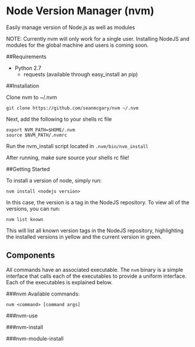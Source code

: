 # Node Version Manager (nvm)

Easily manage version of Node.js as well as modules

NOTE: Currently nvm will only work for a single user. Installing NodeJS and modules for the global machine and users is coming soon.

##Requirements

- Python 2.7
	- requests (available through easy_install an pip)

##Installation

Clone nvm to ~/.nvm

```git clone https://github.com/seanmcgary/nvm ~/.nvm```

Next, add the following to your shells rc file

```
export NVM_PATH=$HOME/.nvm
source $NVM_PATH/.nvmrc
```

Run the nvm_install script located in ```.nvm/bin/nvm_install```

After running, make sure source your shells rc file!

##Getting Started

To install a version of node, simply run:

```nvm install <nodejs version>```

In this case, the version is a tag in the NodeJS repository. To view all of the versions, you can run:

```nvm list known```

This will list all known version tags in the NodeJS repository, highlighting the installed versions in yellow and the current version in green.


## Components

All commands have an associated executable. The ```nvm``` binary is a simple interface that calls each of the executables to provide a uniform interface. Each of the executables is explained below.

###nvm
Available commands:

```
nvm <command> [command args]
```

###nvm-use

###nvm-install

###nvm-module-install
